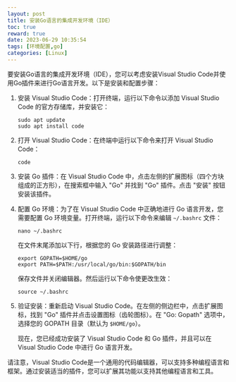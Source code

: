 ```yaml
---
layout: post
title: 安装Go语言的集成开发环境（IDE）
toc: true
reward: true
date: 2023-06-29 10:35:54
tags: [环境配置,go]
categories: [Linux]
---
```

要安装Go语言的集成开发环境（IDE），您可以考虑安装Visual Studio Code并使用Go插件来进行Go语言开发。以下是安装和配置步骤：

1. 安装 Visual Studio Code：打开终端，运行以下命令以添加 Visual Studio Code 的官方存储库，并安装它：

   ```
   sudo apt update
   sudo apt install code
   ```
<!-- more -->
2. 打开 Visual Studio Code：在终端中运行以下命令来打开 Visual Studio Code：

   ```
   code
   ```

3. 安装 Go 插件：在 Visual Studio Code 中，点击左侧的扩展图标（四个方块组成的正方形），在搜索框中输入 "Go" 并找到 "Go" 插件。点击 "安装" 按钮安装该插件。

4. 配置 Go 环境：为了在 Visual Studio Code 中正确地进行 Go 语言开发，您需要配置 Go 环境变量。打开终端，运行以下命令来编辑 `~/.bashrc` 文件：

   ```
   nano ~/.bashrc
   ```

   在文件末尾添加以下行，根据您的 Go 安装路径进行调整：

   ```
   export GOPATH=$HOME/go
   export PATH=$PATH:/usr/local/go/bin:$GOPATH/bin
   ```

   保存文件并关闭编辑器。然后运行以下命令使更改生效：

   ```
   source ~/.bashrc
   ```

5. 验证安装：重新启动 Visual Studio Code。在左侧的侧边栏中，点击扩展图标，找到 "Go" 插件并点击设置图标（齿轮图标）。在 "Go: Gopath" 选项中，选择您的 GOPATH 目录（默认为 `$HOME/go`）。

   现在，您已经成功安装了 Visual Studio Code 和 Go 插件，并且可以在 Visual Studio Code 中进行 Go 语言开发。

请注意，Visual Studio Code是一个通用的代码编辑器，可以支持多种编程语言和框架。通过安装适当的插件，您可以扩展其功能以支持其他编程语言和工具。